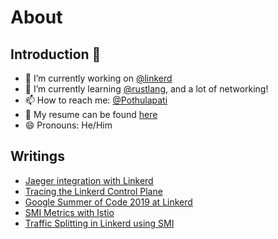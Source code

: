 # About

## Introduction 👋

- 🔭 I’m currently working on [@linkerd](https://www.linkerd.io)
- 🌱 I’m currently learning [@rustlang](https://drive.google.com/file/d/1_59nnsxicU_e9v3B0eI7JnXl0ooNNHtV/view), and a lot of networking!
- 📫 How to reach me: [@Pothulapati](https://twitter.com/Pothulapati)
- 📓 My resume can be found [here](https://drive.google.com/file/d/1_59nnsxicU_e9v3B0eI7JnXl0ooNNHtV/view)
- 😄 Pronouns: He/Him

## Writings

- [Jaeger integration with Linkerd](https://github.com/Pothulapati/Pothulapati/blob/master/blog-posts/Jaeger-Linkerd-integration.md)
- [Tracing the Linkerd Control Plane](https://github.com/Pothulapati/Pothulapati/blob/master/blog-posts/linkerd-control-plane-tracing.md)
- [Google Summer of Code 2019 at Linkerd](https://github.com/Pothulapati/Pothulapati/blob/master/blog-posts/My-GSoC-Journey-with-Linkerd.md)
- [SMI Metrics with Istio](https://github.com/Pothulapati/Pothulapati/blob/master/blog-posts/istio-metrics-smi.md)
- [Traffic Splitting in Linkerd using SMI](https://github.com/Pothulapati/Pothulapati/blob/master/blog-posts/Traffic-Splitting-Linkerd.md)